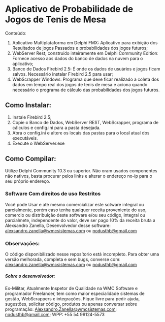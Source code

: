# Aplicativo de Probabilidade de Jogos de Tenis de Mesa
 
Conteúdo:

1) Aplicativo Multiplataforma em Delphi FMX: Aplicativo para exibição dos Resultados de jogos Passados e probabilidades dos jogos futuros;
2) WebServer Rest, construído inteiramente em Delphi Community Edition: Fornece acesso aos dados do banco de dados na nuvem para o aplicativo;
3) Banco de Dados Firebird 2.5: É onde os dados de usuários e jogos ficam salvos. Necessário instalar Firebird 2.5 para usar;
4) WebScrapper Windows: Programa que deve ficar realizado a coleta dos dados em tempo real dos jogos de tenis de mesa e aciona quando necessário o programa de cálculo das probabilidades dos jogos futuros.

## Como Instalar:

1) Instale Firebird 2.5;
2) Copie o Banco de Dados, WebServer REST, WebScrapper, programa de cálculos e config.ini para a pasta desejada.
3) Abra o config.ini e altere os locais das pastas para o local atual dos executáveis.
4) Execute o WebServer.exe

## Como Compilar:

Utilize Delphi Community 10.3 ou superior. Não oram usados componentes não nativos, basta procurar pelos links e alterar o endereço no-ip para o seu próprio endereço.


### Software Com direitos de uso Restritos

Você pode Usar e até mesmo comercializar este sotware integral ou parcialmente, porém caso tenha qualquer receita proveniente do uso, comercio ou distribuição deste software e/ou seu código, integral ou parcialmete, independente do valor, deve ser pago 10% da receita bruta a Alexsandro Zanella, Desenvolvedor desse software: alexsandro.zanella@wmcsistemas.com ou nodusthb@gmail.com



### Observações:

O código disponibilizado nesse reposítorio está incompleto. Para obter uma versão melhorada, completa e sem bugs, converse com: alexsandro.zanella@wmcsistemas.com ou nodusthb@gmail.com



##### Sobre o desenvolvedor:

Ex-Militar, Atualmente Inspetor de Qualidade na WMC Software e programador Freelancer, tem como maior especialidade sistemas de gestão, WebScrappers e integrações. Fique livre para pedir ajuda, sugestões, solicitar código, produtos ou apenas conversar sobre programação:
Alexsandro.Zanella@wmcsistemas.com; nodusthb@gmail.com; WPP: +55 54 99124-5573
